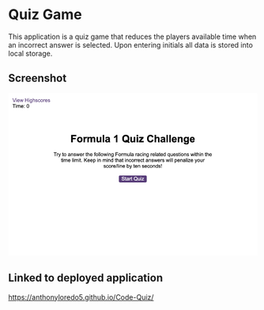 # Quiz Game
This application is a quiz game that reduces the players available time when an incorrect answer is selected. Upon entering initials all data is stored into local storage.

## Screenshot

![screenshot](https://github.com/anthonyloredo5/Code-Quiz/blob/main/assets/Screen%20Shot%202020-12-29%20at%202.08.35%20PM.png)


## Linked to deployed application

https://anthonyloredo5.github.io/Code-Quiz/